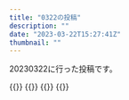 ```yaml
---
title: "0322の投稿"
description: ""
date: "2023-03-22T15:27:41Z"
thumbnail: ""
---
```

20230322に行った投稿です。
<!--more-->
{{<othersns text="gcp、料金かかってるの、これ普通にネットワークの無料枠使い切っただけだな<br/>特定の日だけ多いけど何が原因だろうな" url="https://qunagi.qunagi.net/notice/ATrmOoGF5LV8DKA9w0" screenname="jme/k.h" date="2023-03-22T07:15:44.000Z">}}
{{<othersns text="だから小説のネタだしみたいな真実を求められない分野には使ってもいいとは思う。<br/>調べものみたいなのに使うのはいくら真実を答えてくれる可能性が割とあるとはいえなあ" url="https://qunagi.qunagi.net/notice/ATrkaQJ9lfZJUXw64m" screenname="jme/k.h" date="2023-03-22T06:55:25.000Z">}}
{{<othersns text="それっぽい回答が思ったよりもそれっぽい（真実を答えることが多い）からある程度は使えるだろうけど、真実を確実に答えてくれる方が自分としてはありがたいと思ってるから手を出してないんだよな。<br/>それっぽい回答が思ったよりもそれっぽいことはかなり驚いてるし、すごいとは思うけど、自分が使う上ではまだ不安" url="https://qunagi.qunagi.net/notice/ATrhL2O47gX562CiEi" screenname="jme/k.h" date="2023-03-22T06:19:01.000Z">}}
{{<othersns text="負けたくないから勝ちにも行かないっていう考え方に自分がなっちゃってるんだよな" url="https://qunagi.qunagi.net/notice/ATrMuXf3jy8LBnF1V2" screenname="jme/k.h" date="2023-03-22T02:30:08.000Z">}}
